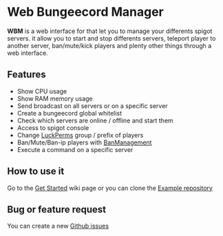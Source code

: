 # Web Bungeecord Manager

**WBM** is a web interface for that let you to manage your differents spigot servers. it allow you to start and stop differents servers, teleport player to another server, ban/mute/kick players and plenty other things through a web interface.

## Features
- Show CPU usage
- Show RAM memory usage 
- Send broadcast on all servers or on a specific server
- Create a bungeecord global whitelist
- Check which servers are online / offline and start them
- Access to spigot console
- Change [LuckPerms](https://luckperms.net/) group / prefix of players
- Ban/Mute/Ban-ip players with [BanManagement](https://banmanagement.com/)
- Execute a command on a specific server

## How to use it
Go to the [Get Started](https://github.com/ekazukii/web-bungeecord-manager/wiki/') wiki page or you can clone the [Example repository](https://github.com/ekazukii/modular-bungeecord-manager)

## Bug or feature request
You can create a new [Github issues](https://github.com/ekazukii/web-bungeecord-manager/issues/new) 

